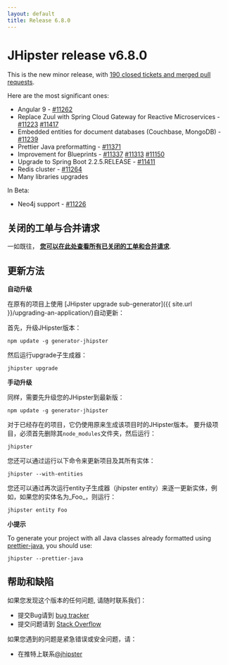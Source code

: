 ```yaml
---
layout: default
title: Release 6.8.0
---
```


JHipster release v6.8.0
==================

This is the new minor release, with [190 closed tickets and merged pull requests](https://github.com/jhipster/generator-jhipster/issues?q=milestone%3A6.8.0+is%3Aclosed).

Here are the most significant ones:

- Angular 9 - [#11262](https://github.com/jhipster/generator-jhipster/pull/11262)
- Replace Zuul with Spring Cloud Gateway for Reactive Microservices - [#11223](https://github.com/jhipster/generator-jhipster/pull/11223) [#11417](https://github.com/jhipster/generator-jhipster/pull/11417)
- Embedded entities for document databases (Couchbase, MongoDB) - [#11239](https://github.com/jhipster/generator-jhipster/pull/11239)
- Prettier Java preformatting - [#11371](https://github.com/jhipster/generator-jhipster/pull/11371)
- Improvement for Blueprints - [#11337](https://github.com/jhipster/generator-jhipster/pull/11337) [#11313](https://github.com/jhipster/generator-jhipster/pull/11313) [#11150](https://github.com/jhipster/generator-jhipster/pull/11150)
- Upgrade to Spring Boot 2.2.5.RELEASE - [#11411](https://github.com/jhipster/generator-jhipster/pull/11411)
- Redis cluster - [#11264](https://github.com/jhipster/generator-jhipster/pull/11264)
- Many libraries upgrades

In Beta:

- Neo4j support - [#11226](https://github.com/jhipster/generator-jhipster/pull/11226)

关闭的工单与合并请求
------------
一如既往， __[您可以在此处查看所有已关闭的工单和合并请求](https://github.com/jhipster/generator-jhipster/issues?q=milestone%3A6.8.0+is%3Aclosed)__.

更新方法
------------

**自动升级**

在原有的项目上使用 [JHipster upgrade sub-generator]({{ site.url }}/upgrading-an-application/)自动更新：

首先，升级JHipster版本：

```
npm update -g generator-jhipster
```

然后运行upgrade子生成器：

```
jhipster upgrade
```

**手动升级**

同样，需要先升级您的JHipster到最新版：

```
npm update -g generator-jhipster
```

对于已经存在的项目，它仍使用原来生成该项目时的JHipster版本。
要升级项目，必须首先删除其`node_modules`文件夹，然后运行：

```
jhipster
```

您还可以通过运行以下命令来更新项目及其所有实体：

```
jhipster --with-entities
```

您还可以通过再次运行entity子生成器（jhipster entity）来逐一更新实体，例如，如果您的实体名为_Foo_，则运行：

```
jhipster entity Foo
```

**小提示**

To generate your project with all Java classes already formatted using [prettier-java](https://github.com/jhipster/prettier-java), you should use:

```
jhipster --prettier-java
```

帮助和缺陷
--------------

如果您发现这个版本的任何问题, 请随时联系我们：

- 提交Bug请到 [bug tracker](https://github.com/jhipster/generator-jhipster/issues?state=open)
- 提交问题请到 [Stack Overflow](http://stackoverflow.com/tags/jhipster/info)

如果您遇到的问题是紧急错误或安全问题，请：

- 在推特上联系[@jhipster](https://twitter.com/jhipster)
